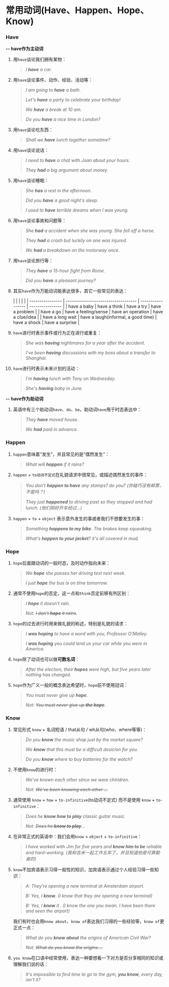 # 常用动词(Have、Happen、Hope、Know)

### Have

**-- have作为主动词**

1. 用`have`谈论我们拥有某物：

   > _I **have** a car._

2. 用`have`谈论事件、动作、经验、活动等：

   > _I am going to **have** a bath._
   > 
   > _Let's **have** a party to celebrate your birthday!_
   > 
   > _We **have** a break at 10 am._
   > 
   > _Do you **have** a nice time in London?_

3. 用`have`谈论吃东西：

   > _Shall we **have** lunch together sometime?_

4. 用`have`谈论说话：

   > _I need to **have** a chat with Joan about your hours._
   > 
   > _They **had** a big argument about money._

5. 用`have`谈论睡眠：

   > _She **has** a rest in the afternoon._
   > 
   > _Did you **have** a good night's sleep._
   > 
   > _I used to **have** terrible dreams when I was young._

6. 用`have`谈论事故和问题等：

   > _She **had** a accident when she was young. She fell off a horse._
   > 
   > _They **had** a crash but luckily on one was injured._
   > 
   > _We **had** a breakdown on the motorway once._

7. 用`have`谈论旅行等：

   > _They **have** a 15-hour fight from Rome._
   > 
   > _Did you **have** a pleasant journey?_

8. 其实`have`作为万能动词能表达很多，其它一些常见的表达：

   |                  |                                     |                   |                  |
| ---------------- | ----------------------------------- | ----------------- | ---------------- |
| have a baby      | have a think                        | have a try        | have a problem   |
| have a go        | have a feeling/sense                | have an operation | have a clue/idea |
| have a long wait | have a laugh(informal, a good time) | have a shock      | have a surprise  |

9. `have`进行时表示事件或行为正在进行或重复：

   > _She was **having** nightmares for a year after the accident._
   > 
   > _I've been **having** discussions with my boss about a transfer to Shanghai._

10. `have`进行时表示未来计划的活动：

    > _I'm **having** lunch with Tony on Wednesday._
    > 
    > _She's **having** baby in June._

**-- have作为助动词**

1. 英语中有三个助动词`have`、`do`、`be`。助动词`have`用于时态表达中：

   > _They **have** moved house._
   > 
   > _We **had** paid in advance._

### Happen

1. `happen`意味着“发生”，并且常见的是“偶然发生”：

   > _What will **happen** if it rains?_

2. `happen` + `to动词不定式`在礼貌请求中很常见，或描述偶然发生的事件：

   > _You don't **happen to have** any stamps? do you? (你碰巧没有邮票，不是吗？)_
   > 
   > _They just **happened** to driving past so they stopped and had lunch. (他们刚好开车经过...)_

3. `happen` + `to` + `object` 表示意外发生的事或者我们不想要发生的事：

   > _Something **happens to my bike**. The brakes keep squeaking._
   > 
   > _What's **happen to your jacket**? it's all covered in mud._

### Hope

1. `hope`后面跟动词的一般时态，及时动作指向未来：

   > _We **hope** she passes her driving test next week._
   > 
   > _I just **hope** the bus is on time tomorrow._

2. 通常不使用`hope`的否定，这一点和`think`否定前移有所区别：

   > _I **hope** it doesn't rain._
   > 
   > _Not: ~~I don't **hope** it rains~~._

3. `hope`的过去进行时用来做礼貌的称述，特别是礼貌的请求：

   > _I **was hoping** to have a word with you, Professor O'Malley._
   > 
   > _I **was hoping** you could lend us your car while you were in America._

4. `hope`除了动词也可以做**可数名词**：

   > _After the election, their **hopes** were high, but five years later nothing has changed._

5. `hope`作为广义一般的概念表达希望时，`hope`前不使用冠词：

   > _You must never give up **hope**._
   > 
   > _Not: ~~You must never give up **the hope**~~._

### Know

1. 常见形式 `know` + 名词短语 / that从句 / wh从句(who、where等等)：

   > _Do you **know** the music shop just by the market square?_
   > 
   > _We **know** that this must be a difficult desicion for you._
   > 
   > _Do you **know** where to buy batteries for the watch?_

2. 不使用`know`的进行时：

   > _We've known each other since we were chirldren._
   > 
   > _Not: ~~We've been knowing each other ...~~_

3. 通常使用 `know` + `how` + `to-infinitive`(to动词不定式) 而不是使用 `know` + `to-infinitive`：

   > _Does he **know how to play** classic guitar music._
   > 
   > _Not: ~~Does he **know to play**~~..._

4. 在非常正式的英语中：我们会用`know` + `object` + `to-infinitive`：

   > _I have worked with Jim for five years and **know him to be** reliable and hard-working. (我和吉米一起工作五年了，并且知道他是可靠勤奋的)_

5. `know`不加宾语表示习得一般性的知识，加宾语表示通过个人经验习得一些知识：

   > _A: They’re opening a new terminal at Amsterdam airport._
   > 
   > _B: Yes, I **know**. (I know that they are opening a new terminal)_
   > 
   > _B: Yes, I **know** it . (I know the one you mean. I have been there and seen the airport)_

   我们有时也会用`know about`、`know of`表达我们习得的一些经验等，`know of`更正式一点：

   > _What do you **know about** the origins of American Civil War?_
   > 
   > _Not: ~~What do you know the origins ...~~_

6. `you know`在口语中经常使用，表达一种要想看一下对方是否分享相同的知识或理解我们说的话：

   > _It's impossible to find time to go to the gym, **you know**, every day, isn't it?_
